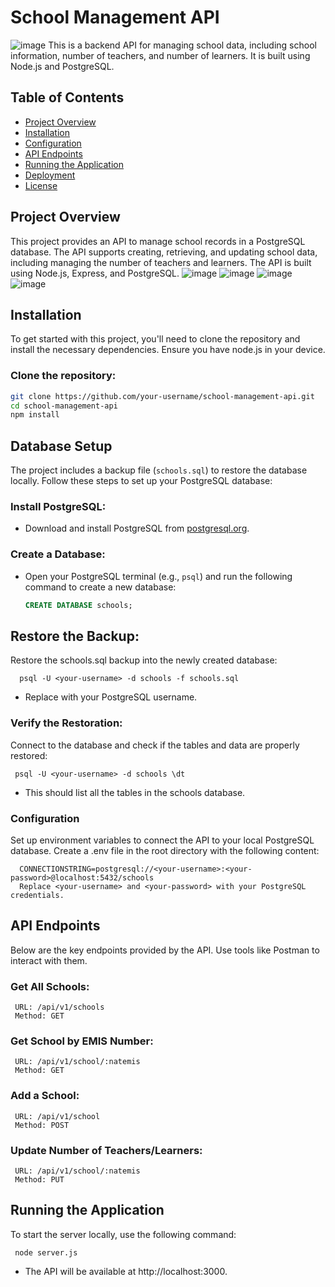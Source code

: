 # School Management API
![image](https://github.com/user-attachments/assets/77108e79-653e-465b-935a-afca53d3cf2c)
This is a backend API for managing school data, including school information, number of teachers, and number of learners. It is built using Node.js and PostgreSQL.

## Table of Contents

- [Project Overview](#project-overview)
- [Installation](#installation)
- [Configuration](#configuration)
- [API Endpoints](#api-endpoints)
- [Running the Application](#running-the-application)
- [Deployment](#deployment)
- [License](#license)

## Project Overview

This project provides an API to manage school records in a PostgreSQL database. The API supports creating, retrieving, and updating school data, including managing the number of teachers and learners. The API is built using Node.js, Express, and PostgreSQL.
![image](https://github.com/user-attachments/assets/6e119ce1-1075-47c1-85a7-15c27557d809)
![image](https://github.com/user-attachments/assets/bd324cc4-4b9a-4209-9c8d-3403aca2766a)
![image](https://github.com/user-attachments/assets/201b677d-bee5-4195-8bc7-bfa00186afce)
![image](https://github.com/user-attachments/assets/594520e2-6143-4739-8ca9-df687b3770ab)

## Installation

To get started with this project, you'll need to clone the repository and install the necessary dependencies. Ensure you have node.js in your device.

### Clone the repository:

```bash
git clone https://github.com/your-username/school-management-api.git
cd school-management-api
npm install

```

## Database Setup

The project includes a backup file (`schools.sql`) to restore the database locally. Follow these steps to set up your PostgreSQL database:

### Install PostgreSQL:

- Download and install PostgreSQL from [postgresql.org](https://www.postgresql.org).

### Create a Database:

- Open your PostgreSQL terminal (e.g., `psql`) and run the following command to create a new database:

  ```sql
  CREATE DATABASE schools;

  ````
## Restore the Backup:
 Restore the schools.sql backup into the newly created database:
```
  psql -U <your-username> -d schools -f schools.sql
```
- Replace <your-username> with your PostgreSQL username.

### Verify the Restoration:
Connect to the database and check if the tables and data are properly restored:
```
 psql -U <your-username> -d schools \dt
```
- This should list all the tables in the schools database.

### Configuration
Set up environment variables to connect the API to your local PostgreSQL database. Create a .env file in the root directory with the following content:

```
  CONNECTIONSTRING=postgresql://<your-username>:<your-password>@localhost:5432/schools
  Replace <your-username> and <your-password> with your PostgreSQL credentials.
```
## API Endpoints
Below are the key endpoints provided by the API. Use tools like Postman to interact with them.

### Get All Schools:
```
 URL: /api/v1/schools
 Method: GET
```
### Get School by EMIS Number:
```
 URL: /api/v1/school/:natemis
 Method: GET
```
### Add a School:
```
 URL: /api/v1/school
 Method: POST
```
### Update Number of Teachers/Learners:
```
 URL: /api/v1/school/:natemis
 Method: PUT
```
## Running the Application
To start the server locally, use the following command:
```
 node server.js
```
- The API will be available at http://localhost:3000.
